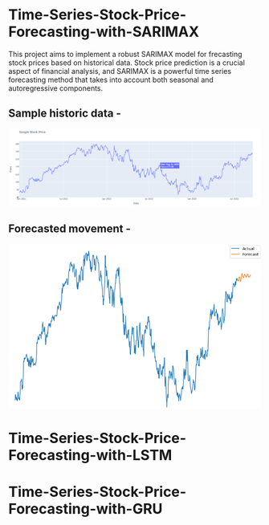# Time-Series-Stock-Price-Forecasting-with-SARIMAX
This project aims to implement a robust SARIMAX model for frecasting stock prices based on historical data. Stock price prediction is a crucial aspect of financial analysis, and SARIMAX is a powerful time series forecasting method that takes into account both seasonal and autoregressive components.

## Sample historic data -  
![output](https://github.com/Yash-C1/Time-Series-Stock-Price-Forecasting-with-SARIMAX/blob/main/images/GOOGL.png)

## Forecasted movement -  
![output](https://github.com/Yash-C1/Time-Series-Stock-Price-Forecasting-with-SARIMAX/blob/main/images/forecast.png)

# Time-Series-Stock-Price-Forecasting-with-LSTM

# Time-Series-Stock-Price-Forecasting-with-GRU

